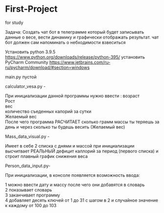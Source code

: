 # First-Project
for study

Задача:
Создать чат бот в телеграмме который будет записывать данные о весе, вести динамику и графически отображать результат. чат бот должен сам напоминать о небходимости взвеситься 


Установить python 3.9.5    https://www.python.org/downloads/release/python-395/
установить PyCharm Community   https://www.jetbrains.com/ru-ru/pycharm/download/#section=windows




main.py пустой  

calculator_vesa.py - 

При инициализации данной программы нужно ввести :
  возраст  
  Рост   
  вес  
  количество съеденных калорий за сутки  
  Желаемый вес  
После чего программа РАСЧИТАЕТ сколько грамм массы ты теряешь за день  и через сколько ты будешь весить (Желаемый вес)

Mass_data_visual.py  - 

Имеет в себе 2 списка с днями и массой
при инициализации высчитвает РЕАЛЬНЫЙ дефицит каллорий за период (первого списка)  и строит плавный график снижения веса


Person_data_input.py-

При инициализации, в консоле появляется возможность ввода:

1 можно ввести дату и массу после чего они добавятся в словарь  
2 показывает словарь  
3 заканчивает программу  
4 добавляет десять ключей от 1 до 31 с шагом в 2  и  случайное значение к каждому от 100 до 103   
